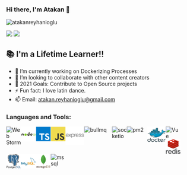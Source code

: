 
### Hi there, I'm Atakan 👋
<p align="left"> <img src="https://komarev.com/ghpvc/?username=atakanreyhanioglu&label=Profile%20views&color=000000&style=flat" alt="atakanreyhanioglu" /> </p>

   <a href="http://Instagram.com/ataa_ata" target=new><img src="http://in.sitekodlari.com/insta/4.png" border="0"></a>    <a href="https://www.linkedin.com/in/atakan-reyhanioğlu-631730185/" target=new><img src="https://i.ibb.co/Sf8y588/Ads-z-tasar-m-4.png" border="0"></a> 

##  📚 I'm a Lifetime Learner!!

- 🌱 I’m currently working on Dockerizing Processes
- 👯 I’m looking to collaborate with other content creators
- 🥅  2021 Goals: Contribute to Open Source projects
- ⚡  Fun fact: I love latin dance.
- 📫 Email: atakan.reyhanioglu@gmail.com 


### Languages and Tools:
<p align="left">
<a>
<img align="left" alt="Web Storm" width="40" src="https://upload.wikimedia.org/wikipedia/commons/thumb/c/c0/WebStorm_Icon.svg/1200px-WebStorm_Icon.svg.png" />
</a><a>
<img align="left" src="https://raw.githubusercontent.com/devicons/devicon/master/icons/nodejs/nodejs-original-wordmark.svg" alt="nodejs" width="40" height="40"/>
   </a><a>
<img align="left" src="https://raw.githubusercontent.com/devicons/devicon/master/icons/typescript/typescript-original.svg" alt="typescript" width="40" height="40"/> </a><a>
<img align="left" alt="javascript" width="40" height="40" src="https://raw.githubusercontent.com/devicons/devicon/master/icons/javascript/javascript-original.svg"/></a><a>
<img align="left" src="https://raw.githubusercontent.com/devicons/devicon/master/icons/express/express-original-wordmark.svg" alt="express" width="50" height="50"/></a><a>
<img align="left" src="https://user-images.githubusercontent.com/95200/64285204-99c04900-cf5b-11e9-925c-4743006ce420.png" alt="bullmq" width="75" height="34"/></a><a>
<img align="left" src="https://avatars.githubusercontent.com/u/10566080?s=200&v=4" alt="socketio" width="40" height="40"/></a><a>
<img align="left" src="https://keyholesoftware.com/wp-content/uploads/PM2.png" alt="pm2" width="55" height="34"/></a><a>
<img align="left" alt="docker" width="50" height="45" src="https://raw.githubusercontent.com/devicons/devicon/master/icons/docker/docker-original-wordmark.svg"/> </a><a>
<img align="left" alt="Vue" width="40" src="https://upload.wikimedia.org/wikipedia/commons/thumb/9/95/Vue.js_Logo_2.svg/1200px-Vue.js_Logo_2.svg.png" /></a><a>
<img align="left" src="https://raw.githubusercontent.com/devicons/devicon/master/icons/redis/redis-original-wordmark.svg" alt="redis" width="40" height="40"/></a><a>
<img align="left" src="https://raw.githubusercontent.com/devicons/devicon/master/icons/postgresql/postgresql-original-wordmark.svg" alt="postgresql" width="40" height="40"/></a><a>
<img align="left" src="https://raw.githubusercontent.com/devicons/devicon/master/icons/mysql/mysql-original-wordmark.svg" alt="mysql" width="40" height="40"/></a><a>
<img align="left" src="https://raw.githubusercontent.com/devicons/devicon/master/icons/mongodb/mongodb-original-wordmark.svg" alt="mongodb" width="40" height="40"/> </a><a>
<img align="left" src="https://www.freeiconspng.com/uploads/sql-server-icon-png-29.png" alt="mssql" width="40" height="40"/></a><a><br><br>
</p>





